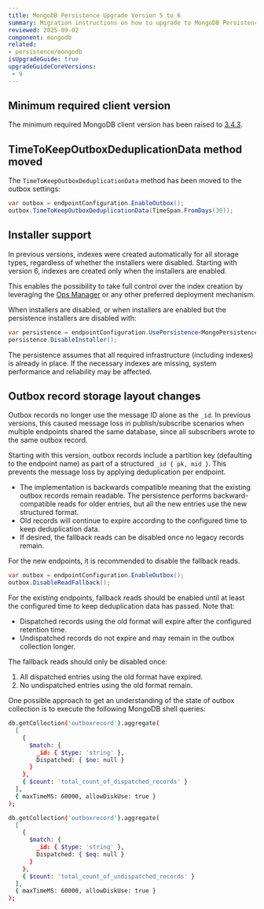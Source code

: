 ```yaml
---
title: MongoDB Persistence Upgrade Version 5 to 6
summary: Migration instructions on how to upgrade to MongoDB Persistence version 6
reviewed: 2025-09-02
component: mongodb
related:
- persistence/mongodb
isUpgradeGuide: true
upgradeGuideCoreVersions:
 - 9
---
```


## Minimum required client version

The minimum required MongoDB client version has been raised to [3.4.3](https://www.nuget.org/packages/MongoDB.Driver/3.4.3).

## TimeToKeepOutboxDeduplicationData method moved

The `TimeToKeepOutboxDeduplicationData` method has been moved to the outbox settings:

```csharp
var outbox = endpointConfiguration.EnableOutbox();
outbox.TimeToKeepOutboxDeduplicationData(TimeSpan.FromDays(30));
```

## Installer support

In previous versions, indexes were created automatically for all storage types, regardless of whether the installers were disabled. Starting with version 6, indexes are created only when the installers are enabled.

This enables the possibility to take full control over the index creation by leveraging the [Ops Manager](https://www.mongodb.com/docs/ops-manager/current/data-explorer/indexes/) or any other preferred deployment mechanism.

When installers are disabled, or when installers are enabled but the persistence installers are disabled with:

```csharp
var persistence = endpointConfiguration.UsePersistence<MongoPersistence>();
persistence.DisableInstaller();
```

The persistence assumes that all required infrastructure (including indexes) is already in place. If the necessary indexes are missing, system performance and reliability may be affected.

## Outbox record storage layout changes

Outbox records no longer use the message ID alone as the `_id`. In previous versions, this caused message loss in publish/subscribe scenarios when multiple endpoints shared the same database, since all subscribers wrote to the same outbox record.

Starting with this version, outbox records include a partition key (defaulting to the endpoint name) as part of a structured `_id { pk, mid }`. This prevents the message loss by applying deduplication per endpoint.

- The implementation is backwards compatible meaning that the existing outbox records remain readable. The persistence performs backward-compatible reads for older entries, but all the new entries use the new structured format.
- Old records will continue to expire according to the configured time to keep deduplication data.
- If desired, the fallback reads can be disabled once no legacy records remain.

For the new endpoints, it is recommended to disable the fallback reads.

```csharp
var outbox = endpointConfiguration.EnableOutbox();
outbox.DisableReadFallback();
```

For the existing endpoints, fallback reads should be enabled until at least the configured time to keep deduplication data has passed. Note that:

- Dispatched records using the old format will expire after the configured retention time.
- Undispatched records do not expire and may remain in the outbox collection longer.

The fallback reads should only be disabled once:

1. All dispatched entries using the old format have expired.
2. No undispatched entries using the old format remain.

One possible approach to get an understanding of the state of outbox collection is to execute the following MongoDB shell queries:

```bash
db.getCollection('outboxrecord').aggregate(
  [
    {
      $match: {
        _id: { $type: 'string' },
        Dispatched: { $ne: null }
      }
    },
    { $count: 'total_count_of_dispatched_records' }
  ],
  { maxTimeMS: 60000, allowDiskUse: true }
);
```

```bash
db.getCollection('outboxrecord').aggregate(
  [
    {
      $match: {
        _id: { $type: 'string' },
        Dispatched: { $eq: null }
      }
    },
    { $count: 'total_count_of_undispatched_records' }
  ],
  { maxTimeMS: 60000, allowDiskUse: true }
);
```
